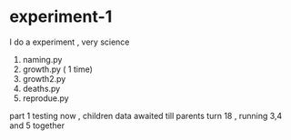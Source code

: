 # experiment-1
I do a experiment , very science




1. naming.py
2. growth.py ( 1 time)
3. growth2.py
4. deaths.py
5. reprodue.py

part 1 testing now , children data awaited till parents turn 18 , running 3,4 and 5 together